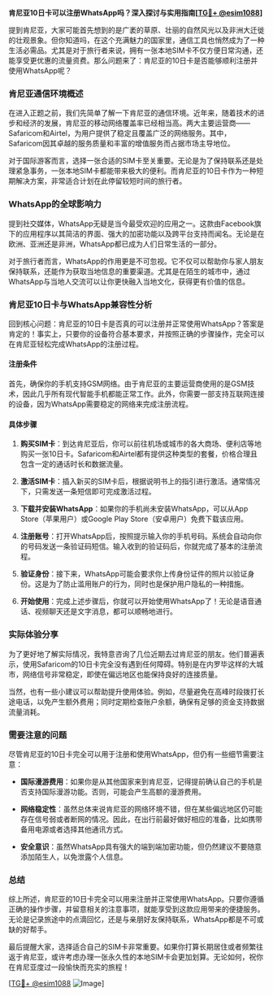 **肯尼亚10日卡可以注册WhatsApp吗？深入探讨与实用指南[[TG💪+ @esim1088](https://t.me/s/esim1088)]**

提到肯尼亚，大家可能首先想到的是广袤的草原、壮丽的自然风光以及非洲大迁徙的壮观景象。但你知道吗，在这个充满魅力的国家里，通信工具也悄然成为了一种生活必需品。尤其是对于旅行者来说，拥有一张本地SIM卡不仅方便日常沟通，还能享受更优惠的流量资费。那么问题来了：肯尼亚的10日卡是否能够顺利注册并使用WhatsApp呢？

### 肯尼亚通信环境概述

在进入正题之前，我们先简单了解一下肯尼亚的通信环境。近年来，随着技术的进步和经济的发展，肯尼亚的移动网络覆盖率已经相当高。两大主要运营商——Safaricom和Airtel，为用户提供了稳定且覆盖广泛的网络服务。其中，Safaricom因其卓越的服务质量和丰富的增值服务而占据市场主导地位。

对于国际游客而言，选择一张合适的SIM卡至关重要。无论是为了保持联系还是处理紧急事务，一张本地SIM卡都能带来极大的便利。而肯尼亚的10日卡作为一种短期解决方案，非常适合计划在此停留较短时间的旅行者。

### WhatsApp的全球影响力

提到社交媒体，WhatsApp无疑是当今最受欢迎的应用之一。这款由Facebook旗下的应用程序以其简洁的界面、强大的加密功能以及跨平台支持而闻名。无论是在欧洲、亚洲还是非洲，WhatsApp都已成为人们日常生活的一部分。

对于旅行者而言，WhatsApp的作用更是不可忽视。它不仅可以帮助你与家人朋友保持联系，还能作为获取当地信息的重要渠道。尤其是在陌生的城市中，通过WhatsApp与当地人交流可以让你更快融入当地文化，获得更有价值的信息。

### 肯尼亚10日卡与WhatsApp兼容性分析

回到核心问题：肯尼亚的10日卡是否真的可以注册并正常使用WhatsApp？答案是肯定的！事实上，只要你的设备符合基本要求，并按照正确的步骤操作，完全可以在肯尼亚轻松完成WhatsApp的注册过程。

#### 注册条件

首先，确保你的手机支持GSM网络。由于肯尼亚的主要运营商使用的是GSM技术，因此几乎所有现代智能手机都能正常工作。此外，你需要一部支持互联网连接的设备，因为WhatsApp需要稳定的网络来完成注册流程。

#### 具体步骤

1. **购买SIM卡**：到达肯尼亚后，你可以前往机场或城市的各大商场、便利店等地购买一张10日卡。Safaricom和Airtel都有提供这种类型的套餐，价格合理且包含一定的通话时长和数据流量。
   
2. **激活SIM卡**：插入新买的SIM卡后，根据说明书上的指引进行激活。通常情况下，只需发送一条短信即可完成激活过程。

3. **下载并安装WhatsApp**：如果你的手机尚未安装WhatsApp，可以从App Store（苹果用户）或Google Play Store（安卓用户）免费下载该应用。

4. **注册账号**：打开WhatsApp后，按照提示输入你的手机号码。系统会自动向你的号码发送一条验证码短信。输入收到的验证码后，你就完成了基本的注册流程。

5. **验证身份**：接下来，WhatsApp可能会要求你上传身份证件的照片以验证身份。这是为了防止滥用账户的行为，同时也是保护用户隐私的一种措施。

6. **开始使用**：完成上述步骤后，你就可以开始使用WhatsApp了！无论是语音通话、视频聊天还是文字消息，都可以顺畅地进行。

### 实际体验分享

为了更好地了解实际情况，我特意咨询了几位近期去过肯尼亚的朋友。他们普遍表示，使用Safaricom的10日卡完全没有遇到任何障碍。特别是在内罗毕这样的大城市，网络信号非常稳定，即使在偏远地区也能保持良好的连接质量。

当然，也有一些小建议可以帮助提升使用体验。例如，尽量避免在高峰时段拨打长途电话，以免产生额外费用；同时定期检查账户余额，确保有足够的资金支持数据流量消耗。

### 需要注意的问题

尽管肯尼亚的10日卡完全可以用于注册和使用WhatsApp，但仍有一些细节需要注意：

- **国际漫游费用**：如果你是从其他国家来到肯尼亚，记得提前确认自己的手机是否支持国际漫游功能。否则，可能会产生高额的漫游费用。
  
- **网络稳定性**：虽然总体来说肯尼亚的网络环境不错，但在某些偏远地区仍可能存在信号弱或者断网的情况。因此，在出行前最好做好相应的准备，比如携带备用电源或者选择其他通讯方式。

- **安全意识**：虽然WhatsApp具有强大的端到端加密功能，但仍然建议不要随意添加陌生人，以免泄露个人信息。

### 总结

综上所述，肯尼亚的10日卡完全可以用来注册并正常使用WhatsApp。只要你遵循正确的操作步骤，并留意相关的注意事项，就能享受到这款应用带来的便捷服务。无论是记录旅途中的点滴回忆，还是与亲朋好友保持联系，WhatsApp都是不可或缺的好帮手。

最后提醒大家，选择适合自己的SIM卡非常重要。如果你打算长期居住或者频繁往返于肯尼亚，或许考虑办理一张永久性的本地SIM卡会更加划算。无论如何，祝你在肯尼亚度过一段愉快而充实的旅程！

[[TG💪+ @esim1088](https://t.me/s/esim1088) ![Image](https://i.postimg.cc/4NQfJmqS/Snipaste-2025-05-13-00-14-12.png)]
